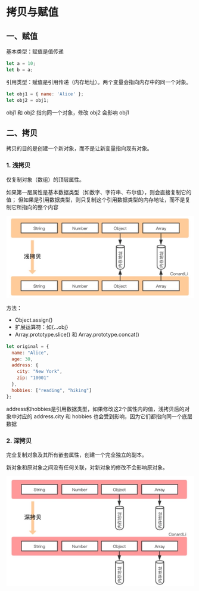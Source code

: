 # 拷贝与赋值

## 一、赋值
基本类型：赋值是值传递
```js
let a = 10; 
let b = a;
```

引用类型：赋值是引用传递（内存地址）。两个变量会指向内存中的同一个对象。
```js
let obj1 = { name: 'Alice' }; 
let obj2 = obj1;
``` 
obj1 和 obj2 指向同一个对象，修改 obj2 会影响 obj1

## 二、拷贝
拷贝的目的是创建一个新对象，而不是让新变量指向现有对象。 

### 1. 浅拷贝
仅复制对象（数组）的顶层属性。

如果第一层属性是基本数据类型（如数字、字符串、布尔值），则会直接复制它的值；
但如果是引用数据类型，则只复制这个引用数据类型的内存地址，而不是复制它所指向的整个内容

![浅拷贝](./icon/浅拷贝.png)

方法：
* Object.assign()
* 扩展运算符：如{...obj} 
* Array.prototype.slice() 和 Array.prototype.concat()

```js
let original = {
  name: "Alice",
  age: 30,
  address: {
    city: "New York",
    zip: "10001"
  },
  hobbies: ["reading", "hiking"]
};
```

address和hobbies是引用数据类型，如果修改这2个属性内的值，浅拷贝后的对象中对应的 address.city 和 hobbies 也会受到影响，因为它们都指向同一个底层数据

### 2. 深拷贝
完全复制对象及其所有嵌套属性，创建一个完全独立的副本。

新对象和原对象之间没有任何关联，对新对象的修改不会影响原对象。

![深拷贝](./icon/深拷贝.png)